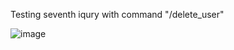 Testing seventh iqury with command "/delete_user"

![image](https://user-images.githubusercontent.com/62243357/119565335-82ba2e00-bdb2-11eb-8aa8-d8cf1f99f2cb.png)

